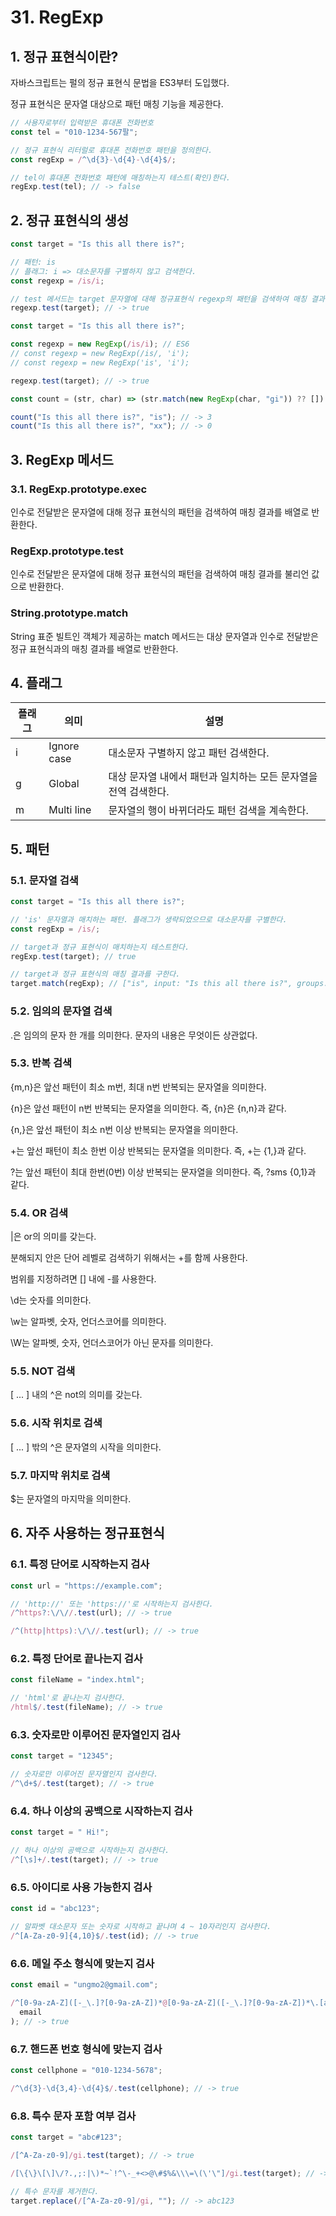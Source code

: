 # 31. RegExp

## 1. 정규 표현식이란?

자바스크립트는 펄의 정규 표현식 문법을 ES3부터 도입했다.

정규 표현식은 문자열 대상으로 패턴 매칭 기능을 제공한다.

```js
// 사용자로부터 입력받은 휴대폰 전화번호
const tel = "010-1234-567팔";

// 정규 표현식 리터럴로 휴대폰 전화번호 패턴을 정의한다.
const regExp = /^\d{3}-\d{4}-\d{4}$/;

// tel이 휴대폰 전화번호 패턴에 매칭하는지 테스트(확인)한다.
regExp.test(tel); // -> false
```

## 2. 정규 표현식의 생성

```js
const target = "Is this all there is?";

// 패턴: is
// 플래그: i => 대소문자를 구별하지 않고 검색한다.
const regexp = /is/i;

// test 메서드는 target 문자열에 대해 정규표현식 regexp의 패턴을 검색하여 매칭 결과를 불리언 값으로 반환한다.
regexp.test(target); // -> true
```

```js
const target = "Is this all there is?";

const regexp = new RegExp(/is/i); // ES6
// const regexp = new RegExp(/is/, 'i');
// const regexp = new RegExp('is', 'i');

regexp.test(target); // -> true
```

```js
const count = (str, char) => (str.match(new RegExp(char, "gi")) ?? []).length;

count("Is this all there is?", "is"); // -> 3
count("Is this all there is?", "xx"); // -> 0
```

## 3. RegExp 메서드

### 3.1. RegExp.prototype.exec

인수로 전달받은 문자열에 대해 정규 표현식의 패턴을 검색하여 매칭 결과를 배열로 반환한다.

### RegExp.prototype.test

인수로 전달받은 문자열에 대해 정규 표현식의 패턴을 검색하여 매칭 결과를 불리언 값으로 반환한다.

### String.prototype.match

String 표준 빌트인 객체가 제공하는 match 메서드는 대상 문자열과 인수로 전달받은 정규 표현식과의 매칭 결과를 배열로 반환한다.

## 4. 플래그

| 플래그 | 의미        | 설명                                                            |
| ------ | ----------- | --------------------------------------------------------------- |
| i      | Ignore case | 대소문자 구별하지 않고 패턴 검색한다.                           |
| g      | Global      | 대상 문자열 내에서 패턴과 일치하는 모든 문자열을 전역 검색한다. |
| m      | Multi line  | 문자열의 행이 바뀌더라도 패턴 검색을 계속한다.                  |

## 5. 패턴

### 5.1. 문자열 검색

```js
const target = "Is this all there is?";

// 'is' 문자열과 매치하는 패턴. 플래그가 생략되었으므로 대소문자를 구별한다.
const regExp = /is/;

// target과 정규 표현식이 매치하는지 테스트한다.
regExp.test(target); // true

// target과 정규 표현식의 매칭 결과를 구한다.
target.match(regExp); // ["is", input: "Is this all there is?", groups: undefined]
```

### 5.2. 임의의 문자열 검색

.은 임의의 문자 한 개를 의미한다. 문자의 내용은 무엇이든 상관없다.

### 5.3. 반복 검색

{m,n}은 앞선 패턴이 최소 m번, 최대 n번 반복되는 문자열을 의미한다.

{n}은 앞선 패턴이 n번 반복되는 문자열을 의미한다. 즉, {n}은 {n,n}과 같다.

{n,}은 앞선 패턴이 최소 n번 이상 반복되는 문자열을 의미한다.

+는 앞선 패턴이 최소 한번 이상 반복되는 문자열을 의미한다. 즉, +는 {1,}과 같다.

?는 앞선 패턴이 최대 한번(0번) 이상 반복되는 문자열을 의미한다. 즉, ?sms {0,1}과 같다.

### 5.4. OR 검색

|은 or의 의미를 갖는다.

분해되지 안은 단어 레벨로 검색하기 위해서는 +를 함께 사용한다.

범위를 지정하려면 [] 내에 -를 사용한다.

\d는 숫자를 의미한다.

\w는 알파벳, 숫자, 언더스코어를 의미한다.

\W는 알파벳, 숫자, 언더스코어가 아닌 문자를 의미한다.

### 5.5. NOT 검색

[ ... ] 내의 ^은 not의 의미를 갖는다.

### 5.6. 시작 위치로 검색

[ ... ] 밖의 ^은 문자열의 시작을 의미한다.

### 5.7. 마지막 위치로 검색

\$는 문자열의 마지막을 의미한다.

## 6. 자주 사용하는 정규표현식

### 6.1. 특정 단어로 시작하는지 검사

```js
const url = "https://example.com";

// 'http://' 또는 'https://'로 시작하는지 검사한다.
/^https?:\/\//.test(url); // -> true

/^(http|https):\/\//.test(url); // -> true
```

### 6.2. 특정 단어로 끝나는지 검사

```js
const fileName = "index.html";

// 'html'로 끝나는지 검사한다.
/html$/.test(fileName); // -> true
```

### 6.3. 숫자로만 이루어진 문자열인지 검사

```js
const target = "12345";

// 숫자로만 이루어진 문자열인지 검사한다.
/^\d+$/.test(target); // -> true
```

### 6.4. 하나 이상의 공백으로 시작하는지 검사

```js
const target = " Hi!";

// 하나 이상의 공백으로 시작하는지 검사한다.
/^[\s]+/.test(target); // -> true
```

### 6.5. 아이디로 사용 가능한지 검사

```js
const id = "abc123";

// 알파벳 대소문자 또는 숫자로 시작하고 끝나며 4 ~ 10자리인지 검사한다.
/^[A-Za-z0-9]{4,10}$/.test(id); // -> true
```

### 6.6. 메일 주소 형식에 맞는지 검사

```js
const email = "ungmo2@gmail.com";

/^[0-9a-zA-Z]([-_\.]?[0-9a-zA-Z])*@[0-9a-zA-Z]([-_\.]?[0-9a-zA-Z])*\.[a-zA-Z]{2,3}$/.test(
  email
); // -> true
```

### 6.7. 핸드폰 번호 형식에 맞는지 검사

```js
const cellphone = "010-1234-5678";

/^\d{3}-\d{3,4}-\d{4}$/.test(cellphone); // -> true
```

### 6.8. 특수 문자 포함 여부 검사

```js
const target = "abc#123";

/[^A-Za-z0-9]/gi.test(target); // -> true

/[\{\}\[\]\/?.,;:|\)*~`!^\-_+<>@\#$%&\\\=\(\'\"]/gi.test(target); // -> true

// 특수 문자를 제거한다.
target.replace(/[^A-Za-z0-9]/gi, ""); // -> abc123
```
